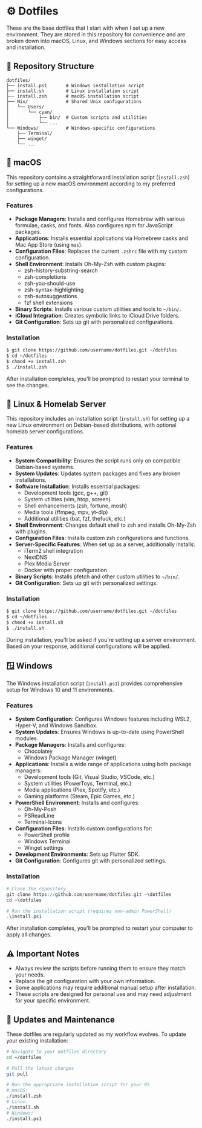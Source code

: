 # ⚙ Dotfiles

These are the base dotfiles that I start with when I set up a new environment. They are stored in this repository for convenience and are broken down into macOS, Linux, and Windows sections for easy access and installation.

## 🔧 Repository Structure

```
dotfiles/
├── install.ps1       # Windows installation script
├── install.sh        # Linux installation script
├── install.zsh       # macOS installation script
├── Nix/              # Shared Unix configurations
│   └── Users/
│       └── cyan/
│           ├── bin/  # Custom scripts and utilities
│           └── ...
└── Windows/          # Windows-specific configurations
    ├── Terminal/
    ├── winget/
    └── ...
```

## 🍎 macOS

This repository contains a straightforward installation script (`install.zsh`) for setting up a new macOS environment according to my preferred configurations.

### Features

- **Package Managers**: Installs and configures Homebrew with various formulae, casks, and fonts. Also configures npm for JavaScript packages.
- **Applications**: Installs essential applications via Homebrew casks and Mac App Store (using `mas`).
- **Configuration Files**: Replaces the current `.zshrc` file with my custom configuration.
- **Shell Environment**: Installs Oh-My-Zsh with custom plugins:
  - zsh-history-substring-search
  - zsh-completions
  - zsh-you-should-use
  - zsh-syntax-highlighting
  - zsh-autosuggestions
  - fzf shell extensions
- **Binary Scripts**: Installs various custom utilities and tools to `~/bin/`.
- **iCloud Integration**: Creates symbolic links to iCloud Drive folders.
- **Git Configuration**: Sets up git with personalized configurations.

### Installation

```bash
$ git clone https://github.com/username/dotfiles.git ~/dotfiles
$ cd ~/dotfiles
$ chmod +x install.zsh
$ ./install.zsh
```

After installation completes, you'll be prompted to restart your terminal to see the changes.

## 🐧 Linux & Homelab Server

This repository includes an installation script (`install.sh`) for setting up a new Linux environment on Debian-based distributions, with optional homelab server configurations.

### Features

- **System Compatibility**: Ensures the script runs only on compatible Debian-based systems.
- **System Updates**: Updates system packages and fixes any broken installations.
- **Software Installation**: Installs essential packages:
  - Development tools (gcc, g++, git)
  - System utilities (vim, htop, screen)
  - Shell enhancements (zsh, fortune, mosh)
  - Media tools (ffmpeg, mpv, yt-dlp)
  - Additional utilities (bat, fzf, thefuck, etc.)
- **Shell Environment**: Changes default shell to zsh and installs Oh-My-Zsh with plugins.
- **Configuration Files**: Installs custom zsh configurations and functions.
- **Server-Specific Features**: When set up as a server, additionally installs:
  - iTerm2 shell integration
  - NextDNS
  - Plex Media Server
  - Docker with proper configuration
- **Binary Scripts**: Installs pfetch and other custom utilities to `~/bin/`.
- **Git Configuration**: Sets up git with personalized settings.

### Installation

```bash
$ git clone https://github.com/username/dotfiles.git ~/dotfiles
$ cd ~/dotfiles
$ chmod +x install.sh
$ ./install.sh
```

During installation, you'll be asked if you're setting up a server environment. Based on your response, additional configurations will be applied.

## 🪟 Windows

The Windows installation script (`install.ps1`) provides comprehensive setup for Windows 10 and 11 environments.

### Features

- **System Configuration**: Configures Windows features including WSL2, Hyper-V, and Windows Sandbox.
- **System Updates**: Ensures Windows is up-to-date using PowerShell modules.
- **Package Managers**: Installs and configures:
  - Chocolatey
  - Windows Package Manager (winget)
- **Applications**: Installs a wide range of applications using both package managers:
  - Development tools (Git, Visual Studio, VSCode, etc.)
  - System utilities (PowerToys, Terminal, etc.)
  - Media applications (Plex, Spotify, etc.)
  - Gaming platforms (Steam, Epic Games, etc.)
- **PowerShell Environment**: Installs and configures:
  - Oh-My-Posh
  - PSReadLine
  - Terminal-Icons
- **Configuration Files**: Installs custom configurations for:
  - PowerShell profile
  - Windows Terminal
  - Winget settings
- **Development Environments**: Sets up Flutter SDK.
- **Git Configuration**: Configures git with personalized settings.

### Installation

```powershell
# Clone the repository
git clone https://github.com/username/dotfiles.git ~\dotfiles
cd ~\dotfiles

# Run the installation script (requires non-admin PowerShell)
.\install.ps1
```

After installation completes, you'll be prompted to restart your computer to apply all changes.

## ⚠️ Important Notes

- Always review the scripts before running them to ensure they match your needs.
- Replace the git configuration with your own information.
- Some applications may require additional manual setup after installation.
- These scripts are designed for personal use and may need adjustment for your specific environment.

## 🔄 Updates and Maintenance

These dotfiles are regularly updated as my workflow evolves. To update your existing installation:

```bash
# Navigate to your dotfiles directory
cd ~/dotfiles

# Pull the latest changes
git pull

# Run the appropriate installation script for your OS
# macOS:
./install.zsh
# Linux:
./install.sh
# Windows:
./install.ps1
```
